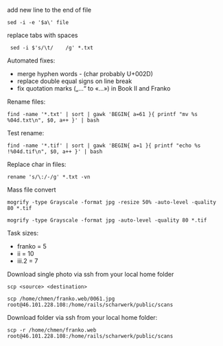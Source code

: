 add new line to the end of file

	sed -i -e '$a\' file

replace tabs with spaces

	 sed -i $'s/\t/    /g' *.txt

Automated fixes:

* merge hyphen words - (char probably U+002D)
* replace double equal signs on line break
* fix quotation marks („…“ to «…») in Book II and Franko

Rename files:

    find -name '*.txt' | sort | gawk 'BEGIN{ a=61 }{ printf "mv %s %04d.txt\n", $0, a++ }' | bash

Test rename:

    find -name '*.tif' | sort | gawk 'BEGIN{ a=1 }{ printf "echo %s !%04d.tif\n", $0, a++ }' | bash 

Replace char in files:

	rename 's/\:/-/g' *.txt -vn

Mass file convert

	mogrify -type Grayscale -format jpg -resize 50% -auto-level -quality 80 *.tif

	mogrify -type Grayscale -format jpg -auto-level -quality 80 *.tif

Task sizes:
	
- franko = 5
- ii = 10
- iii.2 = 7

Download single photo via ssh from your local home folder

    scp <source> <destination>

    scp /home/chmen/franko.web/0061.jpg root@46.101.228.108:/home/rails/scharwerk/public/scans

Download folder via ssh from your local home folder:

    scp -r /home/chmen/franko.web root@46.101.228.108:/home/rails/scharwerk/public/scans


